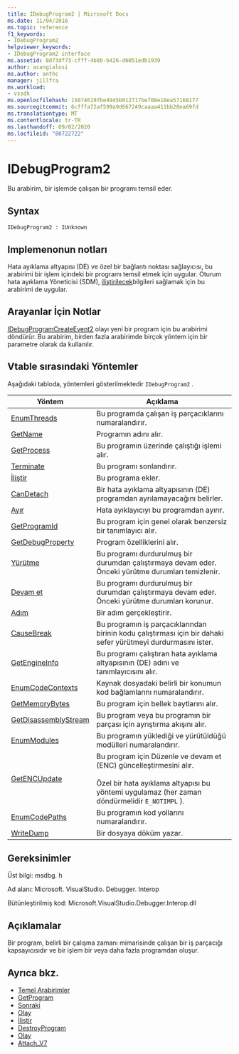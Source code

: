 ```yaml
---
title: IDebugProgram2 | Microsoft Docs
ms.date: 11/04/2016
ms.topic: reference
f1_keywords:
- IDebugProgram2
helpviewer_keywords:
- IDebugProgram2 interface
ms.assetid: 8d73df73-cfff-4b8b-b426-d6051edb1939
author: acangialosi
ms.author: anthc
manager: jillfra
ms.workload:
- vssdk
ms.openlocfilehash: 150746197be4945b012717bef08e18ea57168177
ms.sourcegitcommit: 6cfffa72af599a9d667249caaaa411bb28ea69fd
ms.translationtype: MT
ms.contentlocale: tr-TR
ms.lasthandoff: 09/02/2020
ms.locfileid: "80722722"
---
```

# <a name="idebugprogram2"></a>IDebugProgram2
Bu arabirim, bir işlemde çalışan bir programı temsil eder.

## <a name="syntax"></a>Syntax

```
IDebugProgram2 : IUnknown
```

## <a name="notes-for-implementers"></a>Implemenonun notları
 Hata ayıklama altyapısı (DE) ve özel bir bağlantı noktası sağlayıcısı, bu arabirimi bir işlem içindeki bir programı temsil etmek için uygular. Oturum hata ayıklama Yöneticisi (SDM), [iliştirilecek](../../../extensibility/debugger/reference/idebugprogram2-attach.md)bilgileri sağlamak için bu arabirimi de uygular.

## <a name="notes-for-callers"></a>Arayanlar İçin Notlar
 [IDebugProgramCreateEvent2](../../../extensibility/debugger/reference/idebugprogramcreateevent2.md) olayı yeni bir program için bu arabirimi döndürür. Bu arabirim, birden fazla arabirimde birçok yöntem için bir parametre olarak da kullanılır.

## <a name="methods-in-vtable-order"></a>Vtable sırasındaki Yöntemler
 Aşağıdaki tabloda, yöntemleri gösterilmektedir `IDebugProgram2` .

|Yöntem|Açıklama|
|------------|-----------------|
|[EnumThreads](../../../extensibility/debugger/reference/idebugprogram2-enumthreads.md)|Bu programda çalışan iş parçacıklarını numaralandırır.|
|[GetName](../../../extensibility/debugger/reference/idebugprogram2-getname.md)|Programın adını alır.|
|[GetProcess](../../../extensibility/debugger/reference/idebugprogram2-getprocess.md)|Bu programın üzerinde çalıştığı işlemi alır.|
|[Terminate](../../../extensibility/debugger/reference/idebugprogram2-terminate.md)|Bu programı sonlandırır.|
|[İliştir](../../../extensibility/debugger/reference/idebugprogram2-attach.md)|Bu programa ekler.|
|[CanDetach](../../../extensibility/debugger/reference/idebugprogram2-candetach.md)|Bir hata ayıklama altyapısının (DE) programdan ayrılamayacağını belirler.|
|[Ayır](../../../extensibility/debugger/reference/idebugprogram2-detach.md)|Hata ayıklayıcıyı bu programdan ayırır.|
|[GetProgramId](../../../extensibility/debugger/reference/idebugprogram2-getprogramid.md)|Bu program için genel olarak benzersiz bir tanımlayıcı alır.|
|[GetDebugProperty](../../../extensibility/debugger/reference/idebugprogram2-getdebugproperty.md)|Program özelliklerini alır.|
|[Yürütme](../../../extensibility/debugger/reference/idebugprogram2-execute.md)|Bu programı durdurulmuş bir durumdan çalıştırmaya devam eder. Önceki yürütme durumları temizlenir.|
|[Devam et](../../../extensibility/debugger/reference/idebugprogram2-continue.md)|Bu programı durdurulmuş bir durumdan çalıştırmaya devam eder. Önceki yürütme durumları korunur.|
|[Adım](../../../extensibility/debugger/reference/idebugprogram2-step.md)|Bir adım gerçekleştirir.|
|[CauseBreak](../../../extensibility/debugger/reference/idebugprogram2-causebreak.md)|Bu programın iş parçacıklarından birinin kodu çalıştırması için bir dahaki sefer yürütmeyi durdurmasını ister.|
|[GetEngineInfo](../../../extensibility/debugger/reference/idebugprogram2-getengineinfo.md)|Bu programı çalıştıran hata ayıklama altyapısının (DE) adını ve tanımlayıcısını alır.|
|[EnumCodeContexts](../../../extensibility/debugger/reference/idebugprogram2-enumcodecontexts.md)|Kaynak dosyadaki belirli bir konumun kod bağlamlarını numaralandırır.|
|[GetMemoryBytes](../../../extensibility/debugger/reference/idebugprogram2-getmemorybytes.md)|Bu program için bellek baytlarını alır.|
|[GetDisassemblyStream](../../../extensibility/debugger/reference/idebugprogram2-getdisassemblystream.md)|Bu program veya bu programın bir parçası için ayrıştırma akışını alır.|
|[EnumModules](../../../extensibility/debugger/reference/idebugprogram2-enummodules.md)|Bu programın yüklediği ve yürütüldüğü modülleri numaralandırır.|
|[GetENCUpdate](../../../extensibility/debugger/reference/idebugprogram2-getencupdate.md)|Bu program için Düzenle ve devam et (ENC) güncelleştirmesini alır.<br /><br /> Özel bir hata ayıklama altyapısı bu yöntemi uygulamaz (her zaman döndürmelidir `E_NOTIMPL` ).|
|[EnumCodePaths](../../../extensibility/debugger/reference/idebugprogram2-enumcodepaths.md)|Bu programın kod yollarını numaralandırır.|
|[WriteDump](../../../extensibility/debugger/reference/idebugprogram2-writedump.md)|Bir dosyaya döküm yazar.|

## <a name="requirements"></a>Gereksinimler
 Üst bilgi: msdbg. h

 Ad alanı: Microsoft. VisualStudio. Debugger. Interop

 Bütünleştirilmiş kod: Microsoft.VisualStudio.Debugger.Interop.dll

## <a name="remarks"></a>Açıklamalar
 Bir program, belirli bir çalışma zamanı mimarisinde çalışan bir iş parçacığı kapsayıcısıdır ve bir işlem bir veya daha fazla programdan oluşur.

## <a name="see-also"></a>Ayrıca bkz.
- [Temel Arabirimler](../../../extensibility/debugger/reference/core-interfaces.md)
- [GetProgram](../../../extensibility/debugger/reference/idebugthread2-getprogram.md)
- [Sonraki](../../../extensibility/debugger/reference/ienumdebugprograms2-next.md)
- [Olay](../../../extensibility/debugger/reference/idebugportevents2-event.md)
- [İliştir](../../../extensibility/debugger/reference/idebugengine2-attach.md)
- [DestroyProgram](../../../extensibility/debugger/reference/idebugengine2-destroyprogram.md)
- [Olay](../../../extensibility/debugger/reference/idebugeventcallback2-event.md)
- [Attach_V7](../../../extensibility/debugger/reference/idebugprogramnode2-attach-v7.md)
